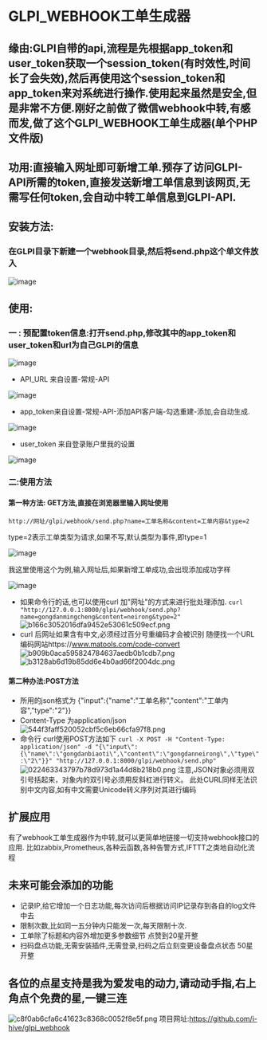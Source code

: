 # GLPI_WEBHOOK工单生成器
## 缘由:GLPI自带的api,流程是先根据app_token和user_token获取一个session_token(有时效性,时间长了会失效),然后再使用这个session_token和app_token来对系统进行操作.使用起来虽然是安全,但是非常不方便.刚好之前做了微信webhook中转,有感而发,做了这个GLPI_WEBHOOK工单生成器(单个PHP文件版)

## 功用:直接输入网址即可新增工单.预存了访问GLPI-API所需的token,直接发送新增工单信息到该网页,无需写任何token,会自动中转工单信息到GLPI-API.

## 安装方法:
### 在GLPI目录下新建一个webhook目录,然后将send.php这个单文件放入

![image](https://user-images.githubusercontent.com/129045365/228146228-2e4bc39b-beb6-497d-a70e-8dee66df8096.png)

## 使用:
### 一 : 预配置token信息:打开send.php,修改其中的app_token和user_token和url为自己GLPI的信息

![image](https://user-images.githubusercontent.com/129045365/228146284-943dbed8-ea81-481d-98b8-3794040c61bf.png)

- API_URL 来自设置-常规-API

![image](https://user-images.githubusercontent.com/129045365/228146335-c91618ee-77da-42c0-9fee-88d02e216bfc.png)

- app_token来自设置-常规-API-添加API客户端-勾选重建-添加,会自动生成.

![image](https://user-images.githubusercontent.com/129045365/228146360-2d1ee526-70e8-4cba-a793-5d14043157be.png)

- user_token 来自登录账户里我的设置

![image](https://user-images.githubusercontent.com/129045365/228146409-c071e2bf-4d38-45aa-8fed-abc2b05f5290.png)

### 二:使用方法
#### 第一种方法: GET方法,直接在浏览器里输入网址使用

`http://网址/glpi/webhook/send.php?name=工单名称&content=工单内容&type=2`

type=2表示工单类型为请求,如果不写,默认类型为事件,即type=1

![image](https://user-images.githubusercontent.com/129045365/228146538-7ba6ac6e-6f8e-4bef-acd5-4c76daad5bbb.png)

我这里使用这个为例,输入网址后,如果新增工单成功,会出现添加成功字样

![image](https://user-images.githubusercontent.com/129045365/228146594-6d5a52cb-2eae-4225-84c8-663aa13ab454.png)

- 如果命令行的话,也可以使用curl 加"网址"的方式来进行批处理添加.
`curl "http://127.0.0.1:8000/glpi/webhook/send.php?name=gongdanmingcheng&content=neirong&type=2"`
![b166c3052016dfa9452e53061c509ecf.png](:/ba13e94477d34237ae6b86c1f5b23635)
- curl 后网址如果含有中文,必须经过百分号重编码才会被识别
随便找一个URL编码网站https://www.matools.com/code-convert
![b909b0aca595824784637aedb0b1cdb7.png](:/8d97ff5b19da41538c3d68412ef4ac85)
![b3128ab6d19b85dd6e4b0ad66f2004dc.png](:/66950ce549594fc883cf3e0210686ec2)
#### 第二种办法:POST方法
- 所用的json格式为
{"input":{"name":"工单名称","content":"工单内容","type":"2"}}
- Content-Type 为application/json
![544f3faff520052cbf5c6eb66cfa97f8.png](:/b0c1795ff33a42829c5dc65d0096d70f)
- 命令行 curl使用POST方法如下
`curl -X POST -H "Content-Type: application/json" -d "{\"input\":{\"name\":\"gongdanbiaoti\",\"content\":\"gongdanneirong\",\"type\":\"2\"}}" "http://127.0.0.1:8000/glpi/webhook/send.php"`
![022463343797b78d973d1a44d8b218b0.png](:/cfeed45f0fcc48509b3f6fe38a37ded8)
注意,JSON对象必须用双引号括起来，对象内的双引号必须用反斜杠进行转义。
此处CURL同样无法识别中文内容,如有中文需要Unicode转义序列对其进行编码

## 扩展应用
有了webhook工单生成器作为中转,就可以更简单地链接一切支持webhook接口的应用.
比如zabbix,Prometheus,各种云函数,各种告警方式,IFTTT之类地自动化流程
## 未来可能会添加的功能
- 记录IP,给它增加一个日志功能,每次访问后根据访问IP记录存到各自的log文件中去
- 限制次数,比如同一五分钟内只能发一次,每天限制十次.
- 工单除了标题和内容外增加更多参数细节 点赞到20星开整
- 扫码盘点功能,无需安装插件,无需登录,扫码之后立刻变更设备盘点状态 50星开整
## 各位的点星支持是我为爱发电的动力,请动动手指,右上角点个免费的星,一键三连
![c8f0ab6cfa6c41623c8368c0052f8e5f.png](:/6d2b740a8896420780fc18e585483582)
项目网址:https://github.com/i-hive/glpi_webhook

